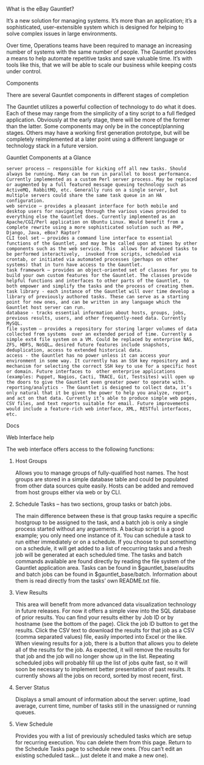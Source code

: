 What is the eBay Gauntlet?

It’s a new solution for managing systems. It’s more than an application; it’s a sophisticated, user-extensible system which is designed for helping to solve complex issues in large environments.

Over time, Operations teams have been required to manage an increasing number of systems with the same number of people. The Gauntlet provides a means to help automate repetitive tasks and save valuable time. It’s with tools like this, that we will be able to scale our business while keeping costs under control.

Components

There are several Gauntlet components in different stages of completion

The Gauntlet utilizes a powerful collection of technology to do what it does. Each of these may range from the simplicity of a tiny script to a full fledged application. Obviously at the early stage, there will be more of the former than the latter. Some components may only be in the concept/planning stages. Others may have a working first generation prototype, but will be completely reimplemented at a later point using a different language or technology stack in a future version.

Gauntlet Components at a Glance

    server process – responsible for kicking off all new tasks. Should always be running. Many can be run in parallel to boost performance. Currently implemented as a custom Perl server process. May be replaced or augmented by a full featured message queuing technology such as ActiveMQ, RabbitMQ, etc. Generally runs on a single server, but multiple servers could share the same task queue in an HA configuration.
    web service – provides a pleasant interface for both mobile and desktop users for navigating through the various views provided to everything else the Gauntlet does. Currently implemented as an Apache/CGI/Perl application on Ubuntu Linux. Would benefit from a complete rewrite using a more sophisticated solution such as PHP, Django, Java, eBox? Raptor?
    CLI tool set – provides a command line interface to essential functions of the Gauntlet, and may be be called upon at times by other components such as the web service. This  allows for advanced tasks to be performed interactively,  invoked from scripts, scheduled via crontab, or initiated via automated processes (perhaps on other systems) that in turn have access to the Gauntlet.
    task framework – provides an object-oriented set of classes for you to build your own custom features for the Gauntlet. The classes provide helpful functions and interfaces to other parts of the Gauntlet, to both empower and simplify the tasks and the process of creating them.
    task library - each instance of the Gauntlet will over time develop a library of previously authored tasks. These can serve as a starting point for new ones, and can be written in any language which the Gauntlet host server can run.
    database - tracks essential information about hosts, groups, jobs, previous results, users, and other frequently-need data. Currently MySQL.
    file system – provides a repository for storing larger volumes of data collected from systems  over an extended period of time. Currently a simple ext4 file system on a VM. Could be replaced by enterprise NAS, ZFS, HDFS, NoSQL… desired future features include snapshots, deduplication, access to extended historical data.
    access - the Gauntlet has no power unless it can access your environment in some way. It currently has an SSH key repository and a mechanism for selecting the correct SSH key to use for a specific host or domain. Future interfaces to  other enterprise applications (examples: Puppet, Nagios, Cacti, TRACE, Git, Testsites) will open up the doors to give the Gauntlet even greater power to operate with.
    reporting/analytics - The Gauntlet is designed to collect data, it’s only natural that it be given the power to help you analyze, report, and act on that data. Currently it’s able to produce simple web pages, CSV files, and text reports suitable for email. Future improvements would include a feature-rich web interface, XML, RESTful interfaces, etc.



Docs

Web Interface help

The web interface offers access to the following functions:

1. Host Groups

    Allows you to manage groups of fully-qualified host names. The host groups are stored in a simple database table and could be populated from other data sources quite easily.
    Hosts can be added and removed from host groups either via web or by CLI.

2. Schedule Tasks – has two sections, group tasks or batch jobs.

    The main difference between these is that group tasks require a specific hostgroup to be assigned to the task, and a batch job is only a single process started without any arguements. A backup script is a good example; you only need one instance of it.
    You can schedule a task to run either immediately or on a schedule. If you choose to put something on a schedule, it will get added to a list of reccurring tasks and a fresh job will be generated at each scheduled time.
    The tasks and batch commands available are found directly by reading the file system of the Gauntlet application area. Tasks can be found in $gauntlet_base/audits and batch jobs can be found in $gauntlet_base/batch. Information about them is read directly from the tasks’ own README.txt file.

3. View Results

    This area will benefit from more advanced data visualization technology in future releases. For now it offers a simple view into the SQL database of prior results.
    You can find your results either by Job ID or by hostname (see the bottom of the page).
    Click the job ID button to get the results. Click the CSV text to download the results for that job as a CSV (comma separated values) file, easily imported into Excel or the like.
    When viewing results for a job, there is a button that allows you to delete all of the results for the job. As expected, it will remove the results for that job and the job will no longer show up in the list.
    Repeating scheduled jobs will probably fill up the list of jobs quite fast, so it will soon be necessary to implement better presentation of past results. It currently shows all the jobs on record, sorted by most recent, first.

4. Server Status

    Displays a small amount of information about the server: uptime, load average, current time, number of tasks still in the unassigned or running queues.

5. View Schedule

    Provides you with a list of previously scheduled tasks which are setup for recurring execution.
    You can delete them from this page. Return to the Schedule Tasks page to schedule new ones. (You can’t edit an existing scheduled task… just delete it and make a new one).


